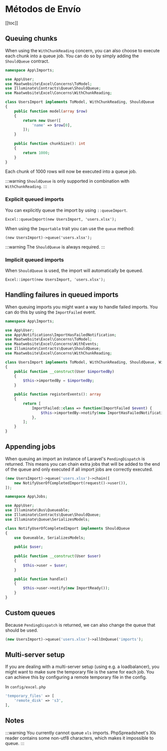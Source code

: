 # Métodos de Envío

[[toc]]

## Queuing chunks

When using the `WithChunkReading` concern, you can also choose to execute each chunk into a queue job. You can do so by simply adding the `ShouldQueue` contract.

```php
namespace App\Imports;

use App\User;
use Maatwebsite\Excel\Concerns\ToModel;
use Illuminate\Contracts\Queue\ShouldQueue;
use Maatwebsite\Excel\Concerns\WithChunkReading;

class UsersImport implements ToModel, WithChunkReading, ShouldQueue
{
    public function model(array $row)
    {
        return new User([
            'name' => $row[0],
        ]);
    }
    
    public function chunkSize(): int
    {
        return 1000;
    }
}
```

Each chunk of 1000 rows will now be executed into a queue job.

:::warning
`ShouldQueue` is only supported in combination with `WithChunkReading`.
:::

### Explicit queued imports

You can explicitly queue the import by using `::queueImport`. 

```
Excel::queueImport(new UsersImport, 'users.xlsx');
```

When using the `Importable` trait you can use the `queue` method:

```
(new UsersImport)->queue('users.xlsx');
```

:::warning
The `ShouldQueue` is always required.
:::

### Implicit queued imports

When `ShouldQueue` is used, the import will automatically be queued.

```
Excel::import(new UsersImport, 'users.xlsx');
```

## Handling failures in queued imports

When queuing imports you might want a way to handle failed imports. You can do this by using the `ImportFailed` event.

```php
namespace App\Imports;

use App\User;
use App\Notifications\ImportHasFailedNotification;
use Maatwebsite\Excel\Concerns\ToModel;
use Maatwebsite\Excel\Concerns\WithEvents;
use Illuminate\Contracts\Queue\ShouldQueue;
use Maatwebsite\Excel\Concerns\WithChunkReading;

class UsersImport implements ToModel, WithChunkReading, ShouldQueue, WithEvents
{
    public function __construct(User $importedBy)
    {
        $this->importedBy = $importedBy;
    }

    public function registerEvents(): array
    {
        return [
            ImportFailed::class => function(ImportFailed $event) {
                $this->importedBy->notify(new ImportHasFailedNotification);
            },
        ];
    }
}
```

## Appending jobs

When queuing an import an instance of Laravel's `PendingDispatch` is returned. This means you can chain extra jobs that will be added to the end of the queue and only executed if all import jobs are correctly executed.

```php
(new UsersImport)->queue('users.xlsx')->chain([
    new NotifyUserOfCompletedImport(request()->user()),
]);
```

```php
namespace App\Jobs;

use App\User;
use Illuminate\Bus\Queueable;
use Illuminate\Contracts\Queue\ShouldQueue;
use Illuminate\Queue\SerializesModels;

class NotifyUserOfCompletedImport implements ShouldQueue
{
    use Queueable, SerializesModels;
    
    public $user;
    
    public function __construct(User $user)
    {
        $this->user = $user;
    }

    public function handle()
    {
        $this->user->notify(new ImportReady());
    }
}
```

## Custom queues

Because `PendingDispatch` is returned, we can also change the queue that should be used.

```php
(new UsersImport)->queue('users.xlsx')->allOnQueue('imports');
```

## Multi-server setup

If you are dealing with a multi-server setup (using e.g. a loadbalancer), you might want to make sure the temporary file is the same for each job. You can achieve this by configuring a remote temporary file in the config.

In `config/excel.php`

```php
'temporary_files' => [
    'remote_disk' => 's3',
],
```

## Notes
:::warning
You currently cannot queue `xls` imports. PhpSpreadsheet's Xls reader contains some non-utf8 characters, which makes it impossible to queue.
:::
